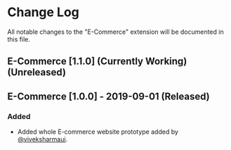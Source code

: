 # Change Log

All notable changes to the "E-Commerce" extension will be documented in this file.

## E-Commerce [1.1.0] (Currently Working) (Unreleased)


## E-Commerce [1.0.0] - 2019-09-01 (Released) 
### Added
- Added whole E-commerce website prototype added by [@viveksharmaui](https://github.com/viveksharmaui).
